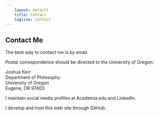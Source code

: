 ```yaml
---
    layout: default
    title: Contact
    tagline: Contact
---
```


## Contact Me

The best way to contact me is by <a href="mailto: {{site.email}}"><i class="fa fa-envelope"></i></a> email.

Postal correspondence should be directed to the University of Oregon:

Joshua Kerr<br>
Department of Philosophy<br>
University of Oregon<br>
Eugene, OR 97403<br>

I maintain social media profiles at <a href="http://{{site.academiaedu}}" target="_blank"><i class="fa fa-graduation-cap"></i></a> Academia.edu and <a href="https://in.linkedin.com/in/{{site.linkedin}}" target="_blank"><i class="fa fa-linkedin"></i></a> LinkedIn.

I develop and host this web site through <a href="http://github.com/{{site.github}}" target="_blank"><i class="fa fa-github"></i></a> GitHub.
